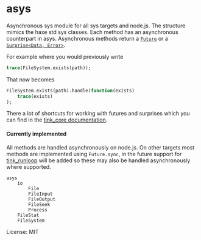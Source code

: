 # asys

Asynchronous sys module for all sys targets and node.js.
The structure mimics the haxe std sys classes. Each method has an asynchronous
counterpart in asys. Asynchronous methods return a [`Future`](https://github.com/haxetink/tink_core#future) or a [`Surprise<Data, Error>`](https://github.com/haxetink/tink_core#surprise).

For example where you would previously write 
```haxe
trace(FileSystem.exists(path));
```
That now becomes
```haxe
FileSystem.exists(path).handle(function(exists)
	trace(exists)
);
```

There a lot of shortcuts for working with futures and surprises which you can find in the [tink_core documentation](https://github.com/haxetink/tink_core).


#### Currently implemented

All methods are handled asynchronously on node.js. On other targets most methods are implemented using `Future.sync`, in the future support for [tink_runloop](https://github.com/haxetink/tink_runloop) will be added so these may also be handled asynchronously where supported.

```
asys
	io
		File
		FileInput
		FileOutput
		FileSeek
		Process
	FileStat
	FileSystem
```

License: MIT